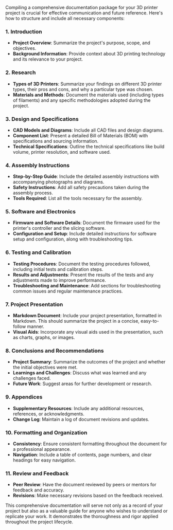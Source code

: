 Compiling a comprehensive documentation package for your 3D printer project is crucial for effective communication and future reference. Here's how to structure and include all necessary components:

### 1. Introduction
- **Project Overview**: Summarize the project's purpose, scope, and objectives.
- **Background Information**: Provide context about 3D printing technology and its relevance to your project.

### 2. Research
- **Types of 3D Printers**: Summarize your findings on different 3D printer types, their pros and cons, and why a particular type was chosen.
- **Materials and Methods**: Document the materials used (including types of filaments) and any specific methodologies adopted during the project.

### 3. Design and Specifications
- **CAD Models and Diagrams**: Include all CAD files and design diagrams.
- **Component List**: Present a detailed Bill of Materials (BOM) with specifications and sourcing information.
- **Technical Specifications**: Outline the technical specifications like build volume, printer resolution, and software used.

### 4. Assembly Instructions
- **Step-by-Step Guide**: Include the detailed assembly instructions with accompanying photographs and diagrams.
- **Safety Instructions**: Add all safety precautions taken during the assembly process.
- **Tools Required**: List all the tools necessary for the assembly.

### 5. Software and Electronics
- **Firmware and Software Details**: Document the firmware used for the printer's controller and the slicing software.
- **Configuration and Setup**: Include detailed instructions for software setup and configuration, along with troubleshooting tips.

### 6. Testing and Calibration
- **Testing Procedures**: Document the testing procedures followed, including initial tests and calibration steps.
- **Results and Adjustments**: Present the results of the tests and any adjustments made to improve performance.
- **Troubleshooting and Maintenance**: Add sections for troubleshooting common issues and regular maintenance practices.

### 7. Project Presentation
- **Markdown Document**: Include your project presentation, formatted in Markdown. This should summarize the project in a concise, easy-to-follow manner.
- **Visual Aids**: Incorporate any visual aids used in the presentation, such as charts, graphs, or images.

### 8. Conclusions and Recommendations
- **Project Summary**: Summarize the outcomes of the project and whether the initial objectives were met.
- **Learnings and Challenges**: Discuss what was learned and any challenges faced.
- **Future Work**: Suggest areas for further development or research.

### 9. Appendices
- **Supplementary Resources**: Include any additional resources, references, or acknowledgments.
- **Change Log**: Maintain a log of document revisions and updates.

### 10. Formatting and Organization
- **Consistency**: Ensure consistent formatting throughout the document for a professional appearance.
- **Navigation**: Include a table of contents, page numbers, and clear headings for easy navigation.

### 11. Review and Feedback
- **Peer Review**: Have the document reviewed by peers or mentors for feedback and accuracy.
- **Revisions**: Make necessary revisions based on the feedback received.

This comprehensive documentation will serve not only as a record of your project but also as a valuable guide for anyone who wishes to understand or replicate your work. It demonstrates the thoroughness and rigor applied throughout the project lifecycle.